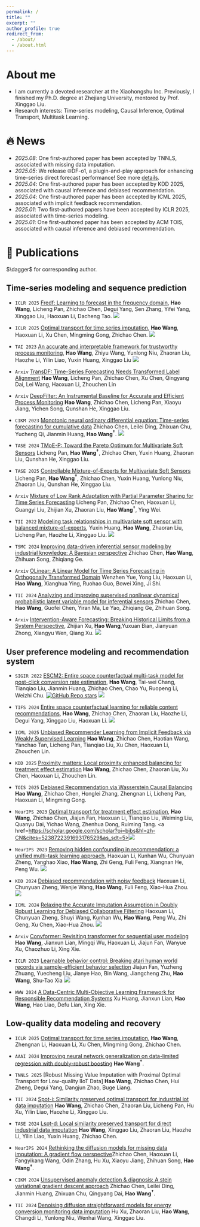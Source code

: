 ```yaml
---
permalink: /
title: ""
excerpt: ""
author_profile: true
redirect_from: 
  - /about/
  - /about.html
---
```


<span class='anchor' id='about-me'></span>
# About me
- I am currently a devoted researcher at the Xiaohongshu Inc. Previously, I finished my Ph.D. degree at Zhejiang University, mentored by Prof. Xinggao Liu. 
- Research interests: Time-series modeling, Causal Inference, Optimal Transport, Multitask Learning.

<!-- <a href='https://scholar.google.com/citations?user=XDljV4YAAAAJ'><img src="https://img.shields.io/endpoint?url=https%3A%2F%2Fraw.githubusercontent.com%2FXiaoxi-Li1%2FXiaoxi-Li1.github.io%2Fgoogle-scholar-stats%2Fgs_data_shieldsio.json&logo=Google%20Scholar&labelColor=f6f6f6&color=9cf&style=flat&label=citations"></a> -->



# 🔥 News
- *2025.08*: One first-authored paper has been accepted by TNNLS, associated with missing data imputation.
- *2025.05*: We release 🌐DF-o1, a plugin-and-play approach for enhancing time-series direct forecast performance! See more [details](https://arxiv.org/abs/2505.17847).
- *2025.04*: One first-authored paper has been accepted by KDD 2025, associated with causal inference and debiased recommendation.
- *2025.04*: One first-authored paper has been accepted by ICML 2025, associated with implicit feedback recommendation.
- *2025.01*: Two first-authored papers have been accepted by ICLR 2025, associated with time-series modeling.
- *2025.01*: One first-authored paper has been accepted by ACM TOIS, associated with causal inference and debiased recommendation.


# 📝 Publications
\$\dagger$ for corresponding author.

## Time-series modeling and sequence prediction

- `ICLR 2025` [Fredf: Learning to forecast in the frequency domain](https://arxiv.org/abs/2405.13522), **Hao Wang**, Licheng Pan, Zhichao Chen, Degui Yang, Sen Zhang, Yifei Yang, Xinggao Liu, Haoxuan Li, Dacheng Tao. <a href="https://scholar.google.com/scholar?oi=bibs&hl=en&cites=13476522600769876193"><img src="https://img.shields.io/badge/dynamic/json?url=https%3A%2F%2Fraw.githubusercontent.com%2FHowardZJU%2FHowardZJU.github.io%2Fgoogle-scholar-stats%2Fgs_data.json&query=%24.publications.%5B%272ZMnbaoAAAAJ%3AYFjsv_pBGBYC%27%5D.num_citations&label=Citations&color=ffffff&logo=Google%20Scholar&style=flat&labelColor=ffffff"></a>

- `ICLR 2025` [Optimal transport for time series imputation](https://openreview.net/pdf?id=xPTzjpIQNp), **Hao Wang**,  Haoxuan Li, Xu Chen, Mingming Gong, Zhichao Chen. <a href="https://scholar.google.com/scholar?oi=bibs&hl=zh-CN&cites=1034821493227754692&as_sdt=5"><img src="https://img.shields.io/badge/dynamic/json?url=https%3A%2F%2Fraw.githubusercontent.com%2FHowardZJU%2FHowardZJU.github.io%2Fgoogle-scholar-stats%2Fgs_data.json&query=%24.publications.%5B%272ZMnbaoAAAAJ%3AmaZDTaKrznsC%27%5D.num_citations&label=Citations&color=ffffff&logo=Google%20Scholar&style=flat&labelColor=ffffff"></a>

- `TAI 2023` [An accurate and interpretable framework for trustworthy process monitoring](https://ieeexplore.ieee.org/document/10240000), **Hao Wang**, Zhiyu Wang, Yunlong Niu, Zhaoran Liu, Haozhe Li, Yilin Liao, Yuxin Huang, Xinggao Liu <a href="https://scholar.google.com/scholar?oi=bibs&hl=zh-CN&cites=13739297525213981049&as_sdt=5"><img src="https://img.shields.io/badge/dynamic/json?url=https%3A%2F%2Fraw.githubusercontent.com%2FHowardZJU%2FHowardZJU.github.io%2Fgoogle-scholar-stats%2Fgs_data.json&query=%24.publications.%5B%272ZMnbaoAAAAJ%3A0EnyYjriUFMC%27%5D.num_citations&label=Citations&color=ffffff&logo=Google%20Scholar&style=flat&labelColor=ffffff"></a>

- `Arxiv` [TransDF: Time-Series Forecasting Needs Transformed Label Alignment](https://arxiv.org/pdf/2505.17847?) **Hao Wang**, Licheng Pan, Zhichao Chen, Xu Chen, Qingyang Dai, Lei Wang, Haoxuan Li, Zhouchen Lin

- `Arxiv` [DeepFilter: An Instrumental Baseline for Accurate and Efficient Process Monitoring](https://arxiv.org/abs/2501.01342) **Hao Wang**, Zhichao Chen, Licheng Pan, Xiaoyu Jiang, Yichen Song, Qunshan He, Xinggao Liu.

- `CIKM 2023` [Monotonic neural ordinary differential equation: Time-series forecasting for cumulative data](https://dl.acm.org/doi/abs/10.1145/3583780.3615487) Zhichao Chen, Leilei Ding, Zhixuan Chu, Yucheng Qi, Jianmin Huang, **Hao Wang$^\dagger$**. <a href="https://scholar.google.com/scholar?cites=4359764714401155621&as_sdt=2005&sciodt=0,5&hl=zh-CN"><img src="https://img.shields.io/badge/dynamic/json?url=https%3A%2F%2Fraw.githubusercontent.com%2FHowardZJU%2FHowardZJU.github.io%2Fgoogle-scholar-stats%2Fgs_data.json&query=%24.publications.%5B%272ZMnbaoAAAAJ%3A5nxA0vEk-isC%27%5D.num_citations&label=Citations&color=ffffff&logo=Google%20Scholar&style=flat&labelColor=ffffff"></a>

- `TASE 2024` [TMoE-P: Toward the Pareto Optimum for Multivariate Soft Sensors](https://ieeexplore.ieee.org/abstract/document/10778061) Licheng Pan, **Hao Wang$^\dagger$**, Zhichao Chen, Yuxin Huang, Zhaoran Liu, Qunshan He, Xinggao Liu.

- `TASE 2025` [Controllable Mixture-of-Experts for Multivariate Soft Sensors](https://scholar.google.com/scholar?oi=bibs&cluster=1832026519716649949&btnI=1&hl=zh-CN) Licheng Pan, **Hao Wang$^\dagger$**, Zhichao Chen, Yuxin Huang, Yunlong Niu, Zhaoran Liu, Qunshan He, Xinggao Liu.

- `Arxiv` [Mixture of Low Rank Adaptation with Partial Parameter Sharing for Time Series Forecasting](https://arxiv.org/abs/2505.17872) Licheng Pan, Zhichao Chen, Haoxuan Li, Guangyi Liu, Zhijian Xu, Zhaoran Liu, **Hao Wang$^\dagger$**, Ying Wei.


- `TII 2022` [Modeling task relationships in multivariate soft sensor with balanced mixture-of-experts](https://ieeexplore.ieee.org/document/9941779), Yuxin Huang, **Hao Wang**, Zhaoran Liu, Licheng Pan, Haozhe Li, Xinggao Liu. <a href="https://scholar.google.com/scholar?oi=bibs&hl=zh-CN&cites=6532088613544138697&as_sdt=5"><img src="https://img.shields.io/badge/dynamic/json?url=https%3A%2F%2Fraw.githubusercontent.com%2FHowardZJU%2FHowardZJU.github.io%2Fgoogle-scholar-stats%2Fgs_data.json&query=%24.publications.%5B%272ZMnbaoAAAAJ%3A9yKSN-GCB0IC%27%5D.num_citations&label=Citations&color=ffffff&logo=Google%20Scholar&style=flat&labelColor=ffffff"></a>

- `TSMC 2024` [Improving data-driven inferential sensor modeling by industrial knowledge: A Bayesian perspective](https://ieeexplore.ieee.org/abstract/document/10759849/) Zhichao Chen, **Hao Wang**, Zhihuan Song, Zhiqiang Ge.

- `Arxiv` [OLinear: A Linear Model for Time Series Forecasting in Orthogonally Transformed Domain](https://arxiv.org/abs/2505.08550) Wenzhen Yue, Yong Liu, Haoxuan Li, **Hao Wang**, Xianghua Ying, Ruohao Guo, Bowei Xing, Ji Shi.

- `TII 2024` [Analyzing and improving supervised nonlinear dynamical probabilistic latent variable model for inferential sensors](https://ieeexplore.ieee.org/abstract/document/10634990/) Zhichao Chen, **Hao Wang**, Guofei Chen, Yiran Ma, Le Yao, Zhiqiang Ge, Zhihuan Song.

- `Arxiv` [Intervention-Aware Forecasting: Breaking Historical Limits from a System Perspective](https://arxiv.org/abs/2405.13522), Zhijian Xu, **Hao Wang**,Yuxuan Bian, Jianyuan Zhong, Xiangyu Wen, Qiang Xu. <a href="https://scholar.google.com/scholar?oi=bibs&hl=zh-CN&cites=14914313105527877637&as_sdt=5"><img src="https://img.shields.io/badge/dynamic/json?url=https%3A%2F%2Fraw.githubusercontent.com%2FHowardZJU%2FHowardZJU.github.io%2Fgoogle-scholar-stats%2Fgs_data.json&query=%24.publications.%5B%272ZMnbaoAAAAJ%3ABqipwSGYUEgC%27%5D.num_citations&label=Citations&color=ffffff&logo=Google%20Scholar&style=flat&labelColor=ffffff"></a>


## User preference modeling and recommendation system

- `SIGIR 2022` [ESCM2: Entire space counterfactual multi-task model for post-click conversion rate estimation](https://dl.acm.org/doi/abs/10.1145/3477495.3531972), **Hao Wang**, Tai-wei Chang, Tianqiao Liu, Jianmin Huang, Zhichao Chen, Chao Yu, Ruopeng Li, Weizhi Chu. <a href="https://github.com/PaddlePaddle/PaddleRec/tree/master/models/multitask/escm2"><img alt="GitHub Repo stars" src="https://img.shields.io/github/stars/PaddlePaddle/PaddleRec?style=flat&logo=github&logoColor=black&labelColor=ffffff&color=ffffff&label=Stars"></a> <a href="https://scholar.google.com/scholar?oi=bibs&hl=en&cites=16997026825101027189"><img src="https://img.shields.io/badge/dynamic/json?url=https%3A%2F%2Fraw.githubusercontent.com%2FHowardZJU%2FHowardZJU.github.io%2Fgoogle-scholar-stats%2Fgs_data.json&query=%24.publications.%5B%272ZMnbaoAAAAJ%3ATFP_iSt0sucC%27%5D.num_citations&label=Citations&color=ffffff&logo=Google%20Scholar&style=flat&labelColor=ffffff"></a>

- `TIFS 2024` [Entire space counterfactual learning for reliable content recommendations](https://ieeexplore.ieee.org/abstract/document/10795195), **Hao Wang**, Zhichao Chen, Zhaoran Liu, Haozhe Li, Degui Yang, Xinggao Liu, Haoxuan Li. <a href="https://scholar.google.com/scholar?oi=bibs&hl=zh-CN&cites=9493954090151553780,9941779073046035804&as_sdt=5"><img src="https://img.shields.io/badge/dynamic/json?url=https%3A%2F%2Fraw.githubusercontent.com%2FHowardZJU%2FHowardZJU.github.io%2Fgoogle-scholar-stats%2Fgs_data.json&query=%24.publications.%5B%272ZMnbaoAAAAJ%3AiH-uZ7U-co4C%27%5D.num_citations&label=Citations&color=ffffff&logo=Google%20Scholar&style=flat&labelColor=ffffff"></a>

- `ICML 2025` [Unbiased Recommender Learning from Implicit Feedback via Weakly Supervised Learning](https://openreview.net/pdf?id=0E5rZOGA13) **Hao Wang**, Zhichao Chen, Haotian Wang, Yanchao Tan, Licheng Pan, Tianqiao Liu, Xu Chen, Haoxuan Li, Zhouchen Lin.

- `KDD 2025` [Proximity matters: Local proximity enhanced balancing for treatment effect estimation](https://dl.acm.org/doi/abs/10.1145/3711896.3737092) **Hao Wang**, Zhichao Chen, Zhaoran Liu, Xu Chen, Haoxuan Li, Zhouchen Lin.

- `TOIS 2025` [Debiased Recommendation via Wasserstein Causal Balancing](https://dl.acm.org/doi/abs/10.1145/3725731) **Hao Wang**, Zhichao Chen, Honglei Zhang, Zhengnan Li, Licheng Pan, Haoxuan Li, Mingming Gong.

- `NeurIPS 2023` [Optimal transport for treatment effect estimation](https://arxiv.org/abs/2306.05624), **Hao Wang**, Zhichao Chen, Jiajun Fan, Haoxuan Li, Tianqiao Liu, Weiming Liu, Quanyu Dai, Yichao Wang, Zhenhua Dong, Ruiming Tang. <a href=https://scholar.google.com/scholar?oi=bibs&hl=zh-CN&cites=5238722391693176529&as_sdt=5><img src="https://img.shields.io/badge/dynamic/json?url=https%3A%2F%2Fraw.githubusercontent.com%2FHowardZJU%2FHowardZJU.github.io%2Fgoogle-scholar-stats%2Fgs_data.json&query=%24.publications.%5B%272ZMnbaoAAAAJ%3A9ZlFYXVOiuMC%27%5D.num_citations&label=Citations&color=ffffff&logo=Google%20Scholar&style=flat&labelColor=ffffff"></a>

- `NeurIPS 2023` [Removing hidden confounding in recommendation: a unified multi-task learning approach](https://arxiv.org/abs/2306.05624), Haoxuan Li, Kunhan Wu, Chunyuan Zheng, Yanghao Xiao, **Hao Wang**, Zhi Geng, Fuli Feng, Xiangnan He, Peng Wu. <a href="https://scholar.google.com/scholar?cites=9407503735822325447&as_sdt=2005&sciodt=2005&hl=zh-CN"><img src="https://img.shields.io/badge/dynamic/json?url=https%3A%2F%2Fraw.githubusercontent.com%2FHowardZJU%2FHowardZJU.github.io%2Fgoogle-scholar-stats%2Fgs_data.json&query=%24.publications.%5B%272ZMnbaoAAAAJ%3AkNdYIx-mwKoC%27%5D.num_citations&label=Citations&color=ffffff&logo=Google%20Scholar&style=flat&labelColor=ffffff"></a>

- `KDD 2024` [Debiased recommendation with noisy feedback](https://dl.acm.org/doi/abs/10.1145/3637528.3671915) Haoxuan Li, Chunyuan Zheng, Wenjie Wang, **Hao Wang**, Fuli Feng, Xiao-Hua Zhou. <a href="https://scholar.google.com/scholar?oi=bibs&hl=zh-CN&cites=7924899009426297096&as_sdt=5"><img src="https://img.shields.io/badge/dynamic/json?url=https%3A%2F%2Fraw.githubusercontent.com%2FHowardZJU%2FHowardZJU.github.io%2Fgoogle-scholar-stats%2Fgs_data.json&query=%24.publications.%5B%272ZMnbaoAAAAJ%3A-f6ydRqryjwC%27%5D.num_citations&label=Citations&color=ffffff&logo=Google%20Scholar&style=flat&labelColor=ffffff"></a>

- `ICML 2024` [Relaxing the Accurate Imputation Assumption in Doubly Robust Learning for Debiased Collaborative Filtering](https://proceedings.mlr.press/v235/li24cq.html) Haoxuan Li, Chunyuan Zheng, Shuyi Wang, Kunhan Wu, **Hao Wang**, Peng Wu, Zhi Geng, Xu Chen, Xiao-Hua Zhou. <a href="https://scholar.google.com/scholar?oi=bibs&hl=zh-CN&cites=18385466742702955812&as_sdt=5"><img src="https://img.shields.io/badge/dynamic/json?url=https%3A%2F%2Fraw.githubusercontent.com%2FHowardZJU%2FHowardZJU.github.io%2Fgoogle-scholar-stats%2Fgs_data.json&query=%24.publications.%5B%272ZMnbaoAAAAJ%3AqUcmZB5y_30C%27%5D.num_citations&label=Citations&color=ffffff&logo=Google%20Scholar&style=flat&labelColor=ffffff"></a>

- `Arxiv` [Convformer: Revisiting transformer for sequential user modeling](https://arxiv.org/abs/2308.02925) **Hao Wang**, Jianxun Lian, Mingqi Wu, Haoxuan Li, Jiajun Fan, Wanyue Xu, Chaozhuo Li, Xing Xie.

- `ICLR 2023` [Learnable behavior control: Breaking atari human world records via sample-efficient behavior selection](https://openreview.net/forum?id=FeWvD0L_a4) Jiajun Fan, Yuzheng Zhuang, Yuecheng Liu, Jianye Hao, Bin Wang, Jiangcheng Zhu, **Hao Wang**, Shu-Tao Xia <a href="https://scholar.google.com/scholar?oi=bibs&hl=zh-CN&cites=9578396533066026541&as_sdt=5"><img src="https://img.shields.io/badge/dynamic/json?url=https%3A%2F%2Fraw.githubusercontent.com%2FHowardZJU%2FHowardZJU.github.io%2Fgoogle-scholar-stats%2Fgs_data.json&query=%24.publications.%5B%272ZMnbaoAAAAJ%3AKlAtU1dfN6UC%27%5D.num_citations&label=Citations&color=ffffff&logo=Google%20Scholar&style=flat&labelColor=ffffff"></a>

- `WWW 2024` [A Data-Centric Multi-Objective Learning Framework for Responsible Recommendation Systems](https://dl.acm.org/doi/abs/10.1145/3589334.3645324) Xu Huang, Jianxun Lian, **Hao Wang**, Hao Liao, Defu Lian, Xing Xie.



## Low-quality data modeling and recovery

- `ICLR 2025` [Optimal transport for time series imputation](https://openreview.net/pdf?id=xPTzjpIQNp), **Hao Wang**, Zhengnan Li, Haoxuan Li, Xu Chen, Mingming Gong, Zhichao Chen. 

- `AAAI 2024` [Improving neural network generalization on data-limited regression with doubly-robust boosting](https://ojs.aaai.org/index.php/AAAI/article/download/30071/31885) **Hao Wang$^\dagger$**. 

- `TNNLS 2025` [Robust Missing Value Imputation with Proximal Optimal Transport for Low-quality IIoT Data] **Hao Wang**, Zhichao Chen, Hui Zheng, Degui Yang, Dangjun Zhao, Buge Liang.

- `TII 2024` [Spot-i: Similarity preserved optimal transport for industrial iot data imputation](https://scholar.google.com/scholar?oi=bibs&cluster=17035339579616102171&btnI=1&hl=zh-CN) **Hao Wang**, Zhichao Chen, Zhaoran Liu, Licheng Pan, Hu Xu, Yilin Liao, Haozhe Li, Xinggao Liu. 

- `TASE 2024` [Lspt-d: Local similarity preserved transport for direct industrial data imputation](https://ieeexplore.ieee.org/abstract/document/10568989/) **Hao Wang**, Xinggao Liu, Zhaoran Liu, Haozhe Li, Yilin Liao, Yuxin Huang, Zhichao Chen. 

- `NeurIPS 2024` [Rethinking the diffusion models for missing data imputation: A gradient flow perspective](https://proceedings.neurips.cc/paper_files/paper/2024/file/cb1ba6a42814bf83974ed45ffdb72efa-Paper-Conference.pdf)Zhichao Chen, Haoxuan Li, Fangyikang Wang, Odin Zhang, Hu Xu, Xiaoyu Jiang, Zhihuan Song, **Hao Wang$^\dagger$**. 

- `CIKM 2024` [Unsupervised anomaly detection & diagnosis: A stein variational gradient descent approach](https://dl.acm.org/doi/abs/10.1145/3583780.3615167) Zhichao Chen, Leilei Ding, Jianmin Huang, Zhixuan Chu, Qingyang Dai, **Hao Wang$^\dagger$**. 

- `TII 2024` [Denoising diffusion straightforward models for energy conversion monitoring data imputation](https://ieeexplore.ieee.org/abstract/document/10568989/) Hu Xu, Zhaoran Liu, **Hao Wang**, Changdi Li, Yunlong Niu, Wenhai Wang, Xinggao Liu. 



<!-- ### On the bias of learning objective and debiasing

### On the efficiency of architecture and improvement

### On the industrial applications

## User preference modeling and recommendation system
### On the preference modeling with biased feedback

### On the preference modeling with implicit feedback

## Missing data imputation and completion -->

<!-- # Experiences
- *2021.12 - 2022.12*, Research Intern, Poisson Lab, Huawei <img src="./images/huawei.png" style="width: 4em;">. Supervised by [Xinyu Zhang](https://scholar.google.com/citations?user=W_WZEQEAAAAJ)
- *2018.8 - 2019.6*, Research Intern, XiaoIce, Microsoft Asia <img src="./images/microsoft.png" style="width: 4em;">. Supervised by [Ruihua Song](https://www.microsoft.com/en-us/research/people/rsong/)  
- *2016.9 - 2019.6*, Research Assistant, Beijing Key Lab of Big Data Management and Analysis Methods. Supervised by [Zhicheng Dou](http://playbigdata.ruc.edu.cn/dou) and [Ji-Rong Wen](https://scholar.google.com/citations?user=tbxCHJgAAAAJ)
- *2021.7 - 2022.6*, Research Intern, Infosys Technology Limited <img src="./images/Infosys.png" style="width: 3em;">. Supervised by [Anjaneyulu Pasala](https://in.linkedin.com/in/anjaneyulupasala) -->

<!-- # Academic Services
- AC/SPC: ACL Rolling Review
- PC Member: ACL, SIGIR, NeurIPS, ICLR, ICML, WWW, SIGKDD, AAAI, EMNLP, CIKM, WSDM, COLING, COLM 
- Journal Reviewer: TOIS, JASIST, KAIS, TALLIP, Computing Surveys -->
